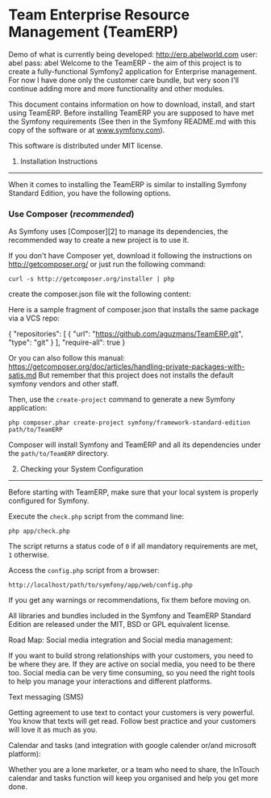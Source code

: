 Team Enterprise Resource Management (TeamERP) 
========================
Demo of what is currently being developed: http://erp.abelworld.com
user: abel
pass: abel
Welcome to the TeamERP - the aim of this project is to create a fully-functional Symfony2
application for Enterprise management. For now I have done only the customer care bundle,
but very soon I'll continue adding more and more functionality and other modules.

This document contains information on how to download, install, and start
using TeamERP. Before installing TeamERP you are supposed to have met the Symfony requirements
(See then in the Symfony README.md with this copy of the software or at www.symfony.com).

This software is distributed under MIT license.
 
1) Installation Instructions
----------------------------------

When it comes to installing the TeamERP is similar to installing Symfony Standard Edition, you have the
following options.

### Use Composer (*recommended*)

As Symfony uses [Composer][2] to manage its dependencies, the recommended way
to create a new project is to use it.

If you don't have Composer yet, download it following the instructions on
http://getcomposer.org/ or just run the following command:

    curl -s http://getcomposer.org/installer | php

create the composer.json file wit the following content:

Here is a sample fragment of composer.json that installs the same package via a VCS repo:

{
    "repositories": [
        {
            "url": "https://github.com/aguzmans/TeamERP.git",
            "type": "git"
        }
    ],
    "require-all": true
} 

Or you can also follow this manual: 
https://getcomposer.org/doc/articles/handling-private-packages-with-satis.md
But remember that this project does not installs the default symfony vendors and other staff.

Then, use the `create-project` command to generate a new Symfony application:

    php composer.phar create-project symfony/framework-standard-edition path/to/TeamERP

Composer will install Symfony and TeamERP and all its dependencies under the
`path/to/TeamERP` directory.

2) Checking your System Configuration
-------------------------------------

Before starting with TeamERP, make sure that your local system is properly
configured for Symfony.

Execute the `check.php` script from the command line:

    php app/check.php

The script returns a status code of `0` if all mandatory requirements are met,
`1` otherwise.

Access the `config.php` script from a browser:

    http://localhost/path/to/symfony/app/web/config.php

If you get any warnings or recommendations, fix them before moving on.

All libraries and bundles included in the Symfony and TeamERP Standard Edition are
released under the MIT, BSD or GPL equivalent license.

Road Map:
Social media integration and Social media management:

If you want to build strong relationships with your customers,
 you need to be where they are.  If they are active on social media,
 you need to be there too.  Social media can be very time consuming, 
so you need the right tools to help you manage your interactions and 
different platforms.

Text messaging (SMS)

Getting agreement to use text to contact your customers is very powerful.  
You know that texts will get read.  Follow best practice and your customers 
will love it as much as you.

Calendar and tasks (and integration with google calender or/and microsoft platform):

Whether you are a lone marketer, or a team who need to share, 
the InTouch calendar and tasks function will keep you organised 
and help you get more done.
